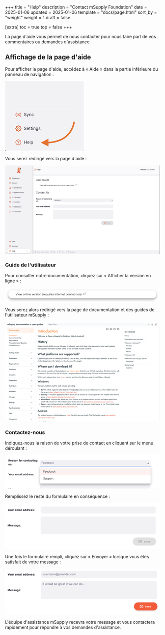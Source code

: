 +++
title = "Help"
description = "Contact mSupply Foundation"
date = 2025-01-06
updated = 2025-01-06
template = "docs/page.html"
sort_by = "weight"
weight = 1
draft = false

[extra]
toc = true
top = false
+++

La page d'aide vous permet de nous contacter pour nous faire part de vos commentaires ou demandes d'assistance.

## Affichage de la page d'aide

Pour afficher la page d'aide, accédez à « Aide » dans la partie inférieure du panneau de navigation :

![Aide : nav](images/help_nav.png)

Vous serez redirigé vers la page d'aide :

![Page d'aide](images/help_page.png)

### Guide de l'utilisateur

Pour consulter notre documentation, cliquez sur « Afficher la version en ligne » :

![Lien vers le guide de l'utilisateur](images/user_guide_button.png)

Vous serez alors redirigé vers la page de documentation et des guides de l'utilisateur mSupply :

![Documentation mSupply](images/msupply_documentation.png)

### Contactez-nous

Indiquez-nous la raison de votre prise de contact en cliquant sur le menu déroulant :

![Aide : raison](images/contact_form_reason.png)

Remplissez le reste du formulaire en conséquence :

![Aide : corps](images/contact_form_body.png)

Une fois le formulaire rempli, cliquez sur « Envoyer » lorsque vous êtes satisfait de votre message :

![Aide : envoyer](images/contact_form_send.png)

L'équipe d'assistance mSupply recevra votre message et vous contactera rapidement pour répondre à vos demandes d'assistance.
